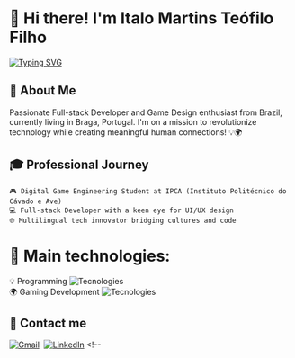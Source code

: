 # 👋 Hi there! I'm Italo Martins Teófilo Filho

[![Typing SVG](https://readme-typing-svg.herokuapp.com?font=Rajdhani&weight=600&size=32&letterSpacing=0.1rem&duration=1000&pause=500&color=15AAF7DA&vCenter=true&width=435&lines=Italo+Te%C3%B3filo+Filho;What!%3F;Papitalos)](https://git.io/typing-svg)

## 🚀 About Me

Passionate Full-stack Developer and Game Design enthusiast from Brazil, currently living in Braga, Portugal. I'm on a mission to revolutionize technology while creating meaningful human connections! 💡🌍

## 🎓 Professional Journey
    🎮 Digital Game Engineering Student at IPCA (Instituto Politécnico do Cávado e Ave)
    💻 Full-stack Developer with a keen eye for UI/UX design
    🌐 Multilingual tech innovator bridging cultures and code

# 🔧 Main technologies:
  💡 Programming
    ![Tecnologies](https://skillicons.dev/icons?i=typescript,nodejs,angular,react,c,cs,cpp,css,pycharm,linux,bash,git)  
  🌍 Gaming Development
    ![Tecnologies](https://skillicons.dev/icons?i=blender,unity,gamemakerstudio)


## 📲 Contact me
[![Gmail](https://img.shields.io/badge/Gmail-D14836?style=for-the-badge&logo=gmail&logoColor=white)](mailto:contato@italoteofilo.com?subject=Contacting_via_GitHub)&nbsp;
[![LinkedIn](https://img.shields.io/badge/LinkedIn-0077B5?style=for-the-badge&logo=linkedin&logoColor=white)](https://www.linkedin.com/in/italo-teófilo-filho-36738a24b/)&nbsp;<!--



